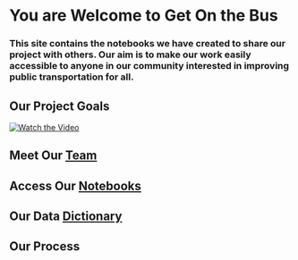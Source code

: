 # You are Welcome to Get On the Bus

### This site contains the notebooks we have created to share our project with others. Our aim is to make our work easily accessible to anyone in our community interested in improving public transportation for all. 

## Our Project Goals
[![Watch the Video](https://i9.ytimg.com/vi/25DkJB8fNB0/mqdefault.jpg?time=1593956768374&sqp=CNyyh_gF&rs=AOn4CLAs2t1jEw6qFzttXUgA_79h7cwWTA)](https://youtu.be/25DkJB8fNB0)

## Meet Our [Team](https://get-on-the-bus.github.io/meet-our-team)



## Access Our [Notebooks](https://github.com/get-on-the-bus)


## Our Data [Dictionary]([here](https://github.com/data-dictionary))

## Our Process




